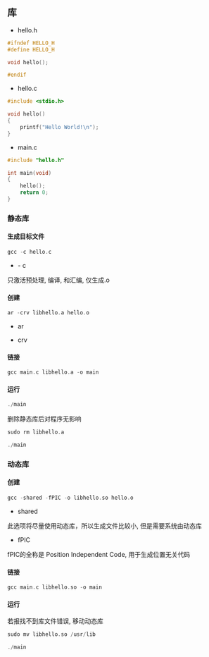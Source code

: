 <!--
 * @Description: 
 * @Version: 1.0
 * @Author: DaLao
 * @Email: dalao@xxx.com
 * @Date: 2022-08-15 23:02:04
 * @LastEditors: daLao
 * @LastEditTime: 2022-10-02 10:59:55
-->


## 库


- hello.h

```c
#ifndef HELLO_H
#define HELLO_H

void hello();

#endif
```


- hello.c

```c
#include <stdio.h>

void hello()
{
    printf("Hello World!\n");
}
```


- main.c

```c
#include "hello.h"

int main(void)
{
    hello();
    return 0;
}
```


### 静态库


#### 生成目标文件

```c
gcc -c hello.c
```

- \- c

只激活预处理, 编译, 和汇编, 仅生成.o


#### 创建

```c
ar -crv libhello.a hello.o
```

- ar

- crv


#### 链接

```c
gcc main.c libhello.a -o main
```


#### 运行

```c
./main
```

删除静态库后对程序无影响

```c
sudo rm libhello.a

./main
```


### 动态库


#### 创建

```c
gcc -shared -fPIC -o libhello.so hello.o
```

- shared

此选项将尽量使用动态库，所以生成文件比较小, 但是需要系统由动态库


- fPIC

fPIC的全称是 Position Independent Code, 用于生成位置无关代码


#### 链接

```c
gcc main.c libhello.so -o main
```


#### 运行

若报找不到库文件错误, 移动动态库

```c
sudo mv libhello.so /usr/lib

./main
```
